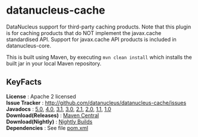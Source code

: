 datanucleus-cache
=================

DataNucleus support for third-party caching products.
Note that this plugin is for caching products that do NOT implement the javax.cache standardised API.
Support for javax.cache API products is included in datanucleus-core.

This is built using Maven, by executing `mvn clean install` which installs the built jar in your local Maven repository.


KeyFacts
--------
__License__ : Apache 2 licensed  
__Issue Tracker__ : http://github.com/datanucleus/datanucleus-cache/issues  
__Javadocs__ : [5.0](http://www.datanucleus.org/javadocs/cache/5.0/), [4.0](http://www.datanucleus.org/javadocs/cache/4.0/), [3.1](http://www.datanucleus.org/javadocs/cache/3.1/), [3.0](http://www.datanucleus.org/javadocs/cache/3.0/), [2.1](http://www.datanucleus.org/javadocs/cache/2.1/), [2.0](http://www.datanucleus.org/javadocs/cache/2.0/), [1.1](http://www.datanucleus.org/javadocs/cache/1.1/), [1.0](http://www.datanucleus.org/javadocs/cache/1.0/)  
__Download(Releases)__ : [Maven Central](http://central.maven.org/maven2/org/datanucleus/datanucleus-cache)  
__Download(Nightly)__ : [Nightly Builds](http://www.datanucleus.org/downloads/maven2-nightly/org/datanucleus/datanucleus-cache)  
__Dependencies__ : See file [pom.xml](pom.xml)  
